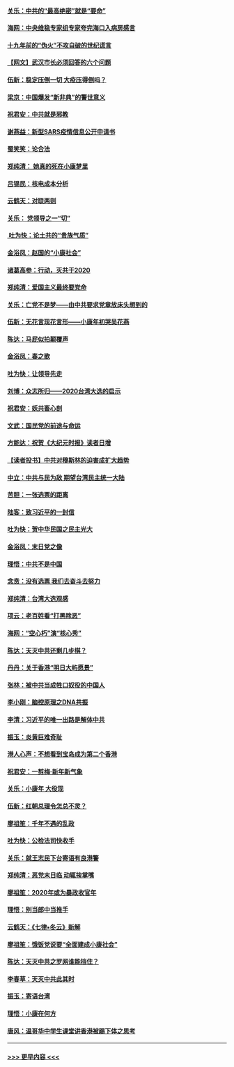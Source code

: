 #### [关乐：中共的“最高绝密”就是“要命”](../pages/nsc993/n11816946.md?t=01251333) 
#### [海网：中央维稳专家组专家夸完海口入病房感言](../pages/nsc993/n11815138.md?t=01251333) 
#### [十九年前的“伪火”不攻自破的世纪谎言](../pages/nsc993/n11813238.md?t=01251333) 
#### [【网文】武汉市长必须回答的六个问题](../pages/nsc993/n11813848.md?t=01251333) 
#### [伍新：稳定压倒一切 大疫压得倒吗？](../pages/nsc993/n11812634.md?t=01251333) 
#### [梁京：中国爆发“新非典”的警世意义](../pages/nsc993/n11812554.md?t=01251333) 
#### [祝君安：中共就是邪教](../pages/nsc993/n11812431.md?t=01251333) 
#### [谢燕益：新型SARS疫情信息公开申请书](../pages/nsc993/n11808840.md?t=01251333) 
#### [蜀笑笑：论合法](../pages/nsc993/n11808064.md?t=01251333) 
#### [郑纯清： 她真的死在小康梦里](../pages/nsc993/n11806623.md?t=01251333) 
#### [吕锡民：核电成本分析](../pages/nsc993/n11806284.md?t=01251333) 
#### [云鹤天：对联两则](../pages/nsc993/n11805957.md?t=01251333) 
#### [关乐： 党领导之一“切”](../pages/nsc993/n11804505.md?t=01251333) 
#### [ 吐为快：论土共的“贵族气质”](../pages/nsc993/n11804490.md?t=01251333) 
#### [金浴凤：赵国的“小康社会”](../pages/nsc993/n11804452.md?t=01251333) 
#### [诸葛高参：行动，灭共于2020](../pages/nsc993/n11804120.md?t=01251333) 
#### [郑纯清：爱国主义最终要党命](../pages/nsc993/n11802197.md?t=01251333) 
#### [关乐：亡党不是梦——由中共要求党章放床头想到的](../pages/nsc993/n11802156.md?t=01251333) 
#### [伍新：无花言现花言形——小康年初哭吴花燕](../pages/nsc993/n11800044.md?t=01251333) 
#### [陈达：马屁似拍颠覆声](../pages/nsc993/n11800010.md?t=01251333) 
#### [金浴凤：春之歌](../pages/nsc993/n11797687.md?t=01251333) 
#### [吐为快：让领导先走](../pages/nsc993/n11797512.md?t=01251333) 
#### [刘博：众志所归——2020台湾大选的启示](../pages/nsc993/n11796878.md?t=01251333) 
#### [祝君安：妖共畜心剖](../pages/nsc993/n11794273.md?t=01251333) 
#### [文武：国民党的前途与命运](../pages/nsc993/n11794198.md?t=01251333) 
#### [方能达：祝贺《大纪元时报》读者日增](../pages/nsc993/n11793807.md?t=01251333) 
#### [【读者投书】中共对穆斯林的迫害成扩大趋势](../pages/nsc993/n11791371.md?t=01251333) 
#### [中立：中共与民为敌 期望台湾民主统一大陆](../pages/nsc993/n11790392.md?t=01251333) 
#### [苦胆：一张选票的距离](../pages/nsc993/n11788914.md?t=01251333) 
#### [陆客：致习近平的一封信](../pages/nsc993/n11788867.md?t=01251333) 
#### [吐为快：贺中华民国之民主光大](../pages/nsc993/n11788618.md?t=01251333) 
#### [金浴凤：末日党之像](../pages/nsc993/n11787475.md?t=01251333) 
#### [理悟：中共不是中国](../pages/nsc993/n11787463.md?t=01251333) 
#### [念贲：没有选票  我们去奋斗去努力](../pages/nsc993/n11787398.md?t=01251333) 
#### [郑纯清：台湾大选观感](../pages/nsc993/n11786210.md?t=01251333) 
#### [项云：老百姓看“打黑除恶”](../pages/nsc993/n11785398.md?t=01251333) 
#### [海网：“空心朽”演“核心秀”](../pages/nsc993/n11783874.md?t=01251333) 
#### [陈达：天灭中共还剩几步棋？](../pages/nsc993/n11783719.md?t=01251333) 
#### [丹丹：关于香港“明日大屿愿景”](../pages/nsc993/n11783273.md?t=01251333) 
#### [张林：被中共当成牲口奴役的中国人](../pages/nsc993/n11782397.md?t=01251333) 
#### [李小刚：脑控原理之DNA共振](../pages/nsc993/n11780962.md?t=01251333) 
#### [李清：习近平的唯一出路是解体中共](../pages/nsc993/n11780866.md?t=01251333) 
#### [振玉：炎黄巨难奇耻](../pages/nsc993/n11779632.md?t=01251333) 
#### [港人心声：不想看到宝岛成为第二个香港](../pages/nsc993/n11778817.md?t=01251333) 
#### [祝君安：一剪梅‧新年新气象](../pages/nsc993/n11776340.md?t=01251333) 
#### [关乐：小康年 大役现](../pages/nsc993/n11774213.md?t=01251333) 
#### [伍新：红朝总理令怎总不灵？](../pages/nsc993/n11770813.md?t=01251333) 
#### [廖祖笙：千年不遇的乱政](../pages/nsc993/n11770373.md?t=01251333) 
#### [吐为快：公检法司快收手](../pages/nsc993/n11770359.md?t=01251333) 
#### [关乐：就王志民下台寄语有良港警](../pages/nsc993/n11769903.md?t=01251333) 
#### [郑纯清：恶党末日临 动辄挨掌嘴](../pages/nsc993/n11769356.md?t=01251333) 
#### [廖祖笙：2020年或为暴政收官年](../pages/nsc993/n11768216.md?t=01251333) 
#### [理悟：别当郎中当推手](../pages/nsc993/n11768243.md?t=01251333) 
#### [云鹤天：《七律▪冬云》新解](../pages/nsc993/n11768204.md?t=01251333) 
#### [廖祖笙：饿饭党说要“全面建成小康社会”](../pages/nsc993/n11767482.md?t=01251333) 
#### [陈达：天灭中共之罗网谁能挡住？](../pages/nsc993/n11767465.md?t=01251333) 
#### [李春草：天灭中共此其时](../pages/nsc993/n11767452.md?t=01251333) 
#### [振玉：寄语台湾](../pages/nsc993/n11767432.md?t=01251333) 
#### [理悟：小康在何方](../pages/nsc993/n11767394.md?t=01251333) 
#### [唐风：温哥华中学生课堂讲香港被踢下体之思考](../pages/nsc993/n11766848.md?t=01251333) 

----
#### [ >>> 更早内容 <<< ](../indexes/nsc993-earlier.md)

